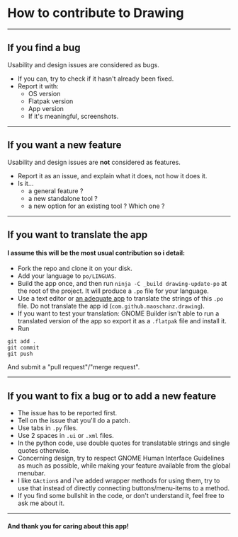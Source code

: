 # How to contribute to Drawing

----

## If you find a bug

Usability and design issues are considered as bugs.

- If you can, try to check if it hasn't already been fixed.
- Report it with:
	- OS version
	- Flatpak version
	- App version
	- If it's meaningful, screenshots.

----

## If you want a new feature

Usability and design issues are **not** considered as features.

- Report it as an issue, and explain what it does, not how it does it.
- Is it...
	- a general feature ?
	- a new standalone tool ?
	- a new option for an existing tool ? Which one ?

----

## If you want to translate the app

#### I assume this will be the most usual contribution so i detail:

- Fork the repo and clone it on your disk.
- Add your language to `po/LINGUAS`.
- Build the app once, and then run `ninja -C _build drawing-update-po` at the root of the project. It will produce a `.po` file for your language.
- Use a text editor or [an adequate app](https://flathub.org/apps/details/org.gnome.Gtranslator) to translate the strings of this `.po` file. Do not translate the app id (`com.github.maoschanz.drawing`).
- If you want to test your translation: GNOME Builder isn't able to run a translated version of the app so export it as a `.flatpak` file and install it.
- Run
```
git add .
git commit
git push
```
And submit a "pull request"/"merge request".

----

## If you want to fix a bug or to add a new feature

<!-- TODO explain the structure of the code here ? -->

- The issue has to be reported first.
- Tell on the issue that you'll do a patch.
- Use tabs in `.py` files.
- Use 2 spaces in `.ui` or `.xml` files.
- In the python code, use double quotes for translatable strings and single quotes otherwise.
- Concerning design, try to respect GNOME Human Interface Guidelines as much as possible, while making your feature available from the global menubar.
- I like `GAction`s and i've added wrapper methods for using them, try to use that instead of directly connecting buttons/menu-items to a method.
- If you find some bullshit in the code, or don't understand it, feel free to ask me about it.

----

#### And thank you for caring about this app!

